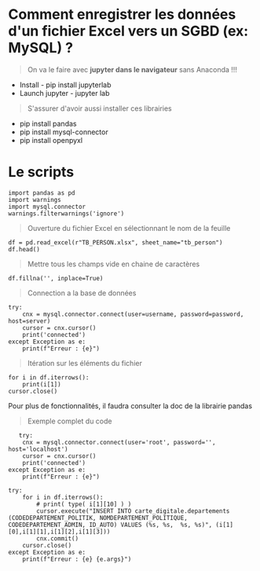 # Comment enregistrer les données d'un fichier Excel vers un SGBD (ex: MySQL) ?

> On va le faire avec **jupyter dans le navigateur** sans Anaconda !!!

 - Install -  pip install jupyterlab
 - Launch jupyter - jupyter lab
 > S'assurer d'avoir aussi installer ces librairies
 
 - pip install pandas
 - pip install mysql-connector
 - pip install openpyxl

# Le scripts

    import pandas as pd
    import warnings
    import mysql.connector
    warnings.filterwarnings('ignore')

> Ouverture du fichier Excel en sélectionnant le nom de la feuille

    df = pd.read_excel(r"TB_PERSON.xlsx", sheet_name="tb_person")
    df.head()

> Mettre tous les champs vide en chaine de caractères

    df.fillna('', inplace=True) 

> Connection a la base de données

    try:
        cnx = mysql.connector.connect(user=username, password=password, host=server)
        cursor = cnx.cursor()
        print('connected')
    except Exception as e:
        print(f"Erreur : {e}")

> Itération sur les éléments du fichier

    for i in df.iterrows():
        print(i[1])
    cursor.close()

Pour plus de fonctionnalités, il faudra consulter la doc de la librairie pandas

> Exemple complet du code

       try:
        cnx = mysql.connector.connect(user='root', password='', host='localhost')
        cursor = cnx.cursor()
        print('connected')
    except Exception as e:
        print(f"Erreur : {e}")
    
    try:
        for i in df.iterrows():
            # print( type( i[1][10] ) )
            cursor.execute("INSERT INTO carte_digitale.departements (CODEDEPARTEMENT_POLITIK, NOMDEPARTEMENT_POLITIQUE, CODEDEPARTEMENT_ADMIN, ID_AUTO) VALUES (%s, %s,  %s, %s)", (i[1][0],i[1][1],i[1][2],i[1][3]))
            cnx.commit()
        cursor.close()
    except Exception as e:
        print(f"Erreur : {e} {e.args}")